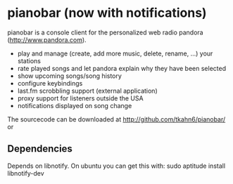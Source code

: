 pianobar (now with notifications)
===========

pianobar is a console client for the personalized web radio pandora
(http://www.pandora.com).

 - play and manage (create, add more music, delete, rename, ...) your stations
 - rate played songs and let pandora explain why they have been selected
 - show upcoming songs/song history
 - configure keybindings
 - last.fm scrobbling support (external application)
 - proxy support for listeners outside the USA
 - notifications displayed on song change

The sourcecode can be downloaded at http://github.com/tkahn6/pianobar/ or

Dependencies
---------------

Depends on libnotify. On ubuntu you can get this with:
    sudo aptitude install libnotify-dev
